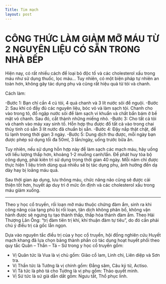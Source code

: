 ```yaml
---
Title: Tim mạch
layout: post
---
```

# CÔNG THỨC LÀM GIẢM MỠ MÁU TỪ 2 NGUYÊN LIỆU CÓ SẴN TRONG NHÀ BẾP

Hiện nay, có rất nhiều cách để loại bỏ độc tố và các cholesterol xấu trong máu như sử dụng thuốc, lọc máu… Tuy nhiên, có một biện pháp tự nhiên an toàn hơn, không gây tác dụng phụ và cũng rất hiệu quả từ tỏi và chanh.

Cách làm:

-Bước 1: Bạn chỉ cần 4 củ tỏi, 4 quả chanh và 3 lít nước sôi để nguội.
-Bước 2: Sau khi có đầy đủ các nguyên liệu, bóc vỏ và làm sạch tỏi. Chanh cho vào trong tô, đổ ngập nước sôi để làm sạch vi khuẩn và chất bẩn bám ở bề mặt vỏ chanh. Sau đó, cắt thành những miếng nhỏ.
-Bước 3: Cho tất cả tỏi và chanh vào máy xay sinh tố. Hỗn hợp thu được đổ tất cả vào trong chai thủy tinh có sẵn 3 lít nước đã chuẩn bị sẵn.
-Bước 4: Đậy nắp thật chặt, để tủ lạnh trong thời gian 3 ngày.
-Bước 5: Dung dịch thu được, mỗi ngày bạn được phép sử dụng tối đa 50ml, 3 lần/ngày, uống trước bữa ăn.

Tuy nhiên, nếu sử dụng hỗn hợp này để làm sạch các mạch máu, hãy uống với liều lượng thấp hơn, khoảng 1-2 muỗng canh/lần. Để phát huy tòa bộ công dụng, phải kiên trì sử dụng trong thời gian 40 ngày. Mỗi năm chỉ được thực hiện 1 liệu trình dùng quá nhiều sẽ bị tác dụng phụ, ảnh hưởng đến dạ dày hay bị loãng máu quá.

Sau thời gian áp dụng, lưu thông máu, chức năng não cũng sẽ được cải thiện tốt hơn, huyết áp duy trì ở mức ổn định và các cholesterol xấu trong máu giảm xuống.

<hr>

Theo y học cổ truyền, rối loạn mỡ máu thuộc chứng đàm ẩm, sinh ra khi công năng của tạng phủ bị rối loạn, tân dịch không phân bố, không vận hành được sẽ ngưng tụ tạo thành thấp, thấp hóa thành đàm ẩm. Theo Hải Thượng Lãn Ông: “trị đàm tiên trị khí, khí thuận đàm tự tiêu”, do đó cần phải chú ý điều trị cả gốc lẫn ngọn.

Dựa vào nguyên tắc điều trị của y học cổ truyền, hội đồng nghiên cứu Huyết mạch khang đã lựa chọn bảng thành phần có tác dụng hoạt huyết phối theo quy tắc Quân – Thần – Tá – Sứ trong y học cổ truyền gồm:
- Vị Quân tức là Vua là vị chủ gồm: Giảo cổ lam, Linh chi, Liên diệp và Sơn tra.
- Vị Thần tức là Tướng là vị chính gồm: Đẳng sâm, Câu kỷ tử, Actiso.
- Vị Tá tức là phò tá cho Tướng là vị phụ gồm: Thảo quyết minh.
- Vị Sứ tức là sứ giả dẫn dắt gồm: Ngưu tất, Thổ phục linh.